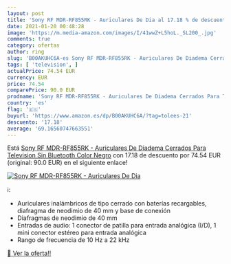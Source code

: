 ```yaml
---
layout: post
title: 'Sony RF MDR-RF855RK - Auriculares De Dia al 17.18 % de descuento'
date: 2021-01-20 00:48:28
image: 'https://m.media-amazon.com/images/I/41wwZ+L5hoL._SL200_.jpg'
comments: true
category: ofertas
author: ring
slug: 'B00AKUHC6A-es Sony RF MDR-RF855RK - Auriculares De Diadema Cerrados Para...'
tags: [ 'television', ]
actualPrice: 74.54 EUR
currency: EUR
price: 74.54
comparePrice: 90.0 EUR
prodname: 'Sony RF MDR-RF855RK - Auriculares De Diadema Cerrados Para Television Sin Bluetooth  Color Negro'
country: 'es'
flag: '🇪🇸'
buyurl: 'https://www.amazon.es/dp/B00AKUHC6A/?tag=tolees-21'
descuento: '17.18'
average: '69.16560747663551'
---
```


Está [Sony RF MDR-RF855RK - Auriculares De Diadema Cerrados Para Television Sin Bluetooth  Color Negro](https://www.amazon.es/dp/B00AKUHC6A/?tag=tolees-21) con 17.18 de descuento por 74.54 EUR (original: 90.0 EUR) en el siguiente enlace!

[![Sony RF MDR-RF855RK - Auriculares De Dia](https://m.media-amazon.com/images/I/41wwZ+L5hoL._SL200_.jpg)](https://www.amazon.es/dp/B00AKUHC6A/?tag=tolees-21)

ℹ️:

- Auriculares inalámbricos de tipo cerrado con baterías recargables, diafragma de neodimio de 40 mm y base de conexión
- Diafragmas de neodimio de 40 mm
- Entradas de audio: 1 conector de patilla para entrada analógica (I/D), 1 mini conector estéreo para entrada analógica
- Rango de frecuencia de 10 Hz a 22 kHz

[🛒 Ver la oferta!!](https://www.amazon.es/dp/B00AKUHC6A/?tag=tolees-21)
